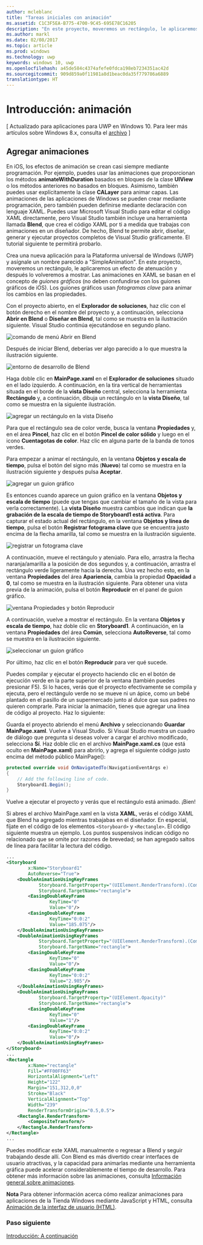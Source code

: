 ```yaml
---
author: mcleblanc
title: "Tareas iniciales con animación"
ms.assetid: C1C3F5EA-B775-4700-9C45-695E78C16205
description: "En este proyecto, moveremos un rectángulo, le aplicaremos un efecto de atenuación y después lo volveremos a mostrar."
ms.author: markl
ms.date: 02/08/2017
ms.topic: article
ms.prod: windows
ms.technology: uwp
keywords: windows 10, uwp
ms.openlocfilehash: a45de584c4374afefe0fdca198eb7234351ac42d
ms.sourcegitcommit: 909d859a0f11981a8d1beac0da35f779786a6889
translationtype: HT
---
```

# <a name="getting-started-animation"></a>Introducción: animación

\[ Actualizado para aplicaciones para UWP en Windows 10. Para leer más artículos sobre Windows 8.x, consulta el [archivo](http://go.microsoft.com/fwlink/p/?linkid=619132) \]

## <a name="adding-animations"></a>Agregar animaciones

En iOS, los efectos de animación se crean casi siempre mediante programación. Por ejemplo, puedes usar las animaciones que proporcionan los métodos **animateWithDuration** basados en bloques de la clase **UIView** o los métodos anteriores no basados en bloques. Asimismo, también puedes usar explícitamente la clase **CALayer** para animar capas. Las animaciones de las aplicaciones de Windows se pueden crear mediante programación, pero también pueden definirse mediante declaración con lenguaje XAML. Puedes usar Microsoft Visual Studio para editar el código XAML directamente, pero Visual Studio también incluye una herramienta llamada **Blend**, que crea el código XAML por ti a medida que trabajas con animaciones en un diseñador. De hecho, Blend te permite abrir, diseñar, generar y ejecutar proyectos completos de Visual Studio gráficamente. El tutorial siguiente te permitirá probarlo.

Crea una nueva aplicación para la Plataforma universal de Windows (UWP) y asígnale un nombre parecido a "SimpleAnimation". En este proyecto, moveremos un rectángulo, le aplicaremos un efecto de atenuación y después lo volveremos a mostrar. Las animaciones en XAML se basan en el concepto de *guiones gráficos* (no deben confundirse con los guiones gráficos de iOS). Los guiones gráficos usan *fotogramas clave* para animar los cambios en las propiedades.

Con el proyecto abierto, en el **Explorador de soluciones**, haz clic con el botón derecho en el nombre del proyecto y, a continuación, selecciona **Abrir en Blend** o **Diseñar en Blend**, tal como se muestra en la ilustración siguiente. Visual Studio continúa ejecutándose en segundo plano.

![comando de menú Abrir en Blend](images/ios-to-uwp/vs-open-in-blend.png)

Después de iniciar Blend, deberías ver algo parecido a lo que muestra la ilustración siguiente.

![entorno de desarrollo de Blend](images/ios-to-uwp/blend-1.png)

Haga doble clic en **MainPage.xaml** en el **Explorador de soluciones** situado en el lado izquierdo. A continuación, en la tira vertical de herramientas situada en el borde de la **vista Diseño** central, selecciona la herramienta **Rectángulo** y, a continuación, dibuja un rectángulo en la **vista Diseño**, tal como se muestra en la siguiente ilustración.

![agregar un rectángulo en la vista Diseño](images/ios-to-uwp/blend-2.png)

Para que el rectángulo sea de color verde, busca la ventana **Propiedades** y, en el área **Pincel**, haz clic en el botón **Pincel de color sólido** y luego en el icono **Cuentagotas de color**. Haz clic en alguna parte de la banda de tonos verdes.

Para empezar a animar el rectángulo, en la ventana **Objetos y escala de tiempo**, pulsa el botón del signo más (**Nuevo**) tal como se muestra en la ilustración siguiente y después pulsa **Aceptar**.

![agregar un guion gráfico](images/ios-to-uwp/blend-3.png)

Es entonces cuando aparece un guion gráfico en la ventana **Objetos y escala de tiempo** (puede que tengas que cambiar el tamaño de la vista para verla correctamente). La **vista Diseño** muestra cambios que indican que **la grabación de la escala de tiempo de Storyboard1 está activa**. Para capturar el estado actual del rectángulo, en la ventana **Objetos y línea de tiempo**, pulsa el botón **Registrar fotograma clave** que se encuentra justo encima de la flecha amarilla, tal como se muestra en la ilustración siguiente.

![registrar un fotograma clave](images/ios-to-uwp/blend-4.png)

A continuación, mueve el rectángulo y atenúalo. Para ello, arrastra la flecha naranja/amarilla a la posición de dos segundos y, a continuación, arrastra el rectángulo verde ligeramente hacia la derecha. Una vez hecho esto, en la ventana **Propiedades** del área **Apariencia**, cambia la propiedad **Opacidad** a **0**, tal como se muestra en la ilustración siguiente. Para obtener una vista previa de la animación, pulsa el botón **Reproducir** en el panel de guion gráfico.

![ventana Propiedades y botón Reproducir](images/ios-to-uwp/blend-5.png)

A continuación, vuelve a mostrar el rectángulo. En la ventana **Objetos y escala de tiempo**, haz doble clic en **Storyboard1**. A continuación, en la ventana **Propiedades** del área **Común**, selecciona **AutoReverse**, tal como se muestra en la ilustración siguiente.

![seleccionar un guion gráfico](images/ios-to-uwp/blend-6.png)

Por último, haz clic en el botón **Reproducir** para ver qué sucede.

Puedes compilar y ejecutar el proyecto haciendo clic en el botón de ejecución verde en la parte superior de la ventana (también puedes presionar F5). Si lo haces, verás que el proyecto efectivamente se compila y ejecuta, pero el rectángulo verde no se mueve ni un ápice, como un bebé plantado en el pasillo de un supermercado junto al dulce que sus padres no quieren comprarle. Para iniciar la animación, tienes que agregar una línea de código al proyecto. Haz lo siguiente:

Guarda el proyecto abriendo el menú **Archivo** y seleccionando **Guardar MainPage.xaml**. Vuelve a Visual Studio. Si Visual Studio muestra un cuadro de diálogo que pregunta si deseas volver a cargar el archivo modificado, selecciona **Sí**. Haz doble clic en el archivo **MainPage.xaml.cs** (que está oculto en **MainPage.xaml**) para abrirlo, y agrega el siguiente código justo encima del método público MainPage():

```csharp
protected override void OnNavigatedTo(NavigationEventArgs e)
{
    // Add the following line of code.
    Storyboard1.Begin();
}
```

Vuelve a ejecutar el proyecto y verás que el rectángulo está animado. ¡Bien!

Si abres el archivo MainPage.xaml en la vista **XAML**, verás el código XAML que Blend ha agregado mientras trabajabas en el diseñador. En especial, fíjate en el código de los elementos `<Storyboard>` y `<Rectangle>`. El código siguiente muestra un ejemplo. Los puntos suspensivos indican código no relacionado que se omite por razones de brevedad; se han agregado saltos de línea para facilitar la lectura del código.

```xml
...
<Storyboard 
        x:Name="Storyboard1" 
        AutoReverse="True">
    <DoubleAnimationUsingKeyFrames 
            Storyboard.TargetProperty="(UIElement.RenderTransform).(CompositeTransform.TranslateX)"
            Storyboard.TargetName="rectangle">
        <EasingDoubleKeyFrame 
                KeyTime="0" 
                Value="0"/>
        <EasingDoubleKeyFrame 
                KeyTime="0:0:2" 
                Value="185.075"/>
    </DoubleAnimationUsingKeyFrames>
    <DoubleAnimationUsingKeyFrames 
            Storyboard.TargetProperty="(UIElement.RenderTransform).(CompositeTransform.TranslateY)" 
            Storyboard.TargetName="rectangle">
        <EasingDoubleKeyFrame 
                KeyTime="0" 
                Value="0"/>
        <EasingDoubleKeyFrame 
                KeyTime="0:0:2" 
                Value="2.985"/>
    </DoubleAnimationUsingKeyFrames>
    <DoubleAnimationUsingKeyFrames 
            Storyboard.TargetProperty="(UIElement.Opacity)" 
            Storyboard.TargetName="rectangle">
        <EasingDoubleKeyFrame 
                KeyTime="0" 
                Value="1"/>
        <EasingDoubleKeyFrame 
                KeyTime="0:0:2"
                Value="0"/>
    </DoubleAnimationUsingKeyFrames>
</Storyboard>
...
<Rectangle 
        x:Name="rectangle" 
        Fill="#FF00FF63" 
        HorizontalAlignment="Left" 
        Height="122" 
        Margin="151,312,0,0" 
        Stroke="Black" 
        VerticalAlignment="Top" 
        Width="239" 
        RenderTransformOrigin="0.5,0.5">
    <Rectangle.RenderTransform>
        <CompositeTransform/>
    </Rectangle.RenderTransform>
</Rectangle>
...
```

Puedes modificar este XAML manualmente o regresar a Blend y seguir trabajando desde allí. Con Blend es más divertido crear interfaces de usuario atractivas, y la capacidad para animarlas mediante una herramienta gráfica puede acelerar considerablemente el tiempo de desarrollo. Para obtener más información sobre las animaciones, consulta [Información general sobre animaciones](https://msdn.microsoft.com/library/windows/apps/mt187350).

**Nota** Para obtener información acerca cómo realizar animaciones para aplicaciones de la Tienda Windows mediante JavaScript y HTML, consulta [Animación de la interfaz de usuario (HTML)](https://msdn.microsoft.com/library/windows/apps/hh465165).

### <a name="next-step"></a>Paso siguiente

[Introducción: A continuación](getting-started-what-next.md)
